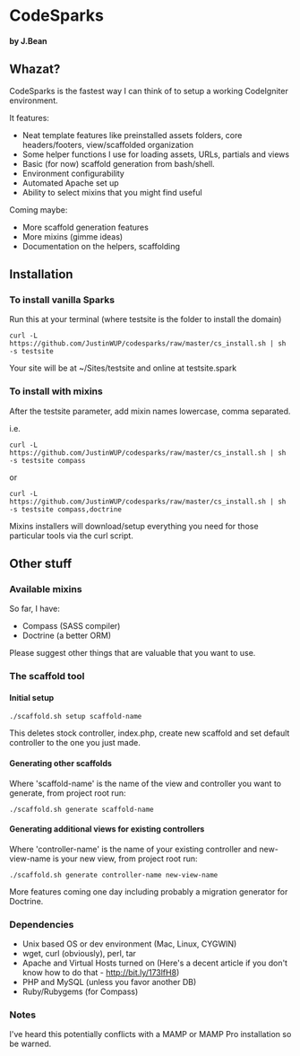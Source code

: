 CodeSparks 
==========
#### by J.Bean

## Whazat?
CodeSparks is the fastest way I can think of to setup a working CodeIgniter environment.

It features:
* Neat template features like preinstalled assets folders, core headers/footers, view/scaffolded organization
* Some helper functions I use for loading assets, URLs, partials and views
* Basic (for now) scaffold generation from bash/shell.
* Environment configurability
* Automated Apache set up
* Ability to select mixins that you might find useful

Coming maybe:
* More scaffold generation features
* More mixins (gimme ideas)
* Documentation on the helpers, scaffolding

## Installation

### To install vanilla Sparks
Run this at your terminal (where testsite is the folder to install the domain)

    curl -L  https://github.com/JustinWUP/codesparks/raw/master/cs_install.sh | sh -s testsite

Your site will be at ~/Sites/testsite and online at testsite.spark


### To install with mixins
After the testsite parameter, add mixin names lowercase, comma separated.

i.e.

    curl -L  https://github.com/JustinWUP/codesparks/raw/master/cs_install.sh | sh -s testsite compass

or

    curl -L  https://github.com/JustinWUP/codesparks/raw/master/cs_install.sh | sh -s testsite compass,doctrine

Mixins installers will download/setup everything you need for those particular tools via the curl script.

## Other stuff

### Available mixins
So far, I have:

* Compass (SASS compiler)
* Doctrine (a better ORM) 

Please suggest other things that are valuable that you want to use.

### The scaffold tool

#### Initial setup

    ./scaffold.sh setup scaffold-name 

This deletes stock controller, index.php, create new scaffold and set default controller to the one you just made. 

#### Generating other scaffolds

Where 'scaffold-name' is the name of the view and controller you want to generate, from project root run:

    ./scaffold.sh generate scaffold-name 

#### Generating additional views for existing controllers

Where 'controller-name' is the name of your existing controller and new-view-name is your new view, from project root run:

    ./scaffold.sh generate controller-name new-view-name 
    
More features coming one day including probably a migration generator for Doctrine.

### Dependencies
* Unix based OS or dev environment (Mac, Linux, CYGWIN) 
* wget, curl (obviously), perl, tar
* Apache and Virtual Hosts turned on (Here's a decent article if you don't know how to do that - http://bit.ly/173lfH8)
* PHP and MySQL (unless you favor another DB)
* Ruby/Rubygems (for Compass)


### Notes
I've heard this potentially conflicts with a MAMP or MAMP Pro installation so be warned.
